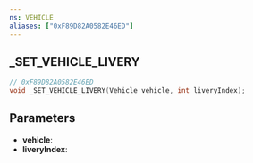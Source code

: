 ```yaml
---
ns: VEHICLE
aliases: ["0xF89D82A0582E46ED"]
---
```

## _SET_VEHICLE_LIVERY

```c
// 0xF89D82A0582E46ED
void _SET_VEHICLE_LIVERY(Vehicle vehicle, int liveryIndex);
```

## Parameters
* **vehicle**:
* **liveryIndex**:
